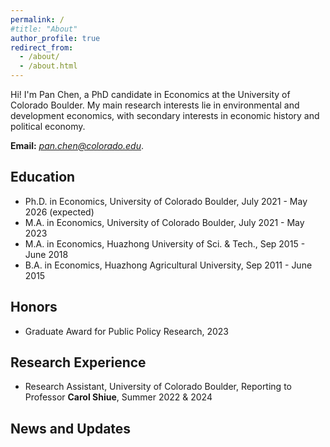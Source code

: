 ```yaml
---
permalink: /
#title: "About"
author_profile: true
redirect_from: 
  - /about/
  - /about.html
---
```




Hi! I'm Pan Chen, a PhD candidate in Economics at the University of Colorado Boulder. My main research interests lie in environmental and development economics, with secondary interests in economic history and political economy. 

**Email:** [*pan.chen@colorado.edu*](mailto:pach8330@colorado.edu).

## Education
- Ph.D. in Economics, University of Colorado Boulder, July 2021 - May 2026 (expected)
- M.A. in Economics, University of Colorado Boulder, July 2021 - May 2023
- M.A. in Economics, Huazhong University of Sci. & Tech., Sep 2015 - June 2018
- B.A. in Economics, Huazhong Agricultural University, Sep 2011 - June 2015 

## Honors
- Graduate Award for Public Policy Research, 2023

## Research Experience
- Research Assistant, University of Colorado Boulder, Reporting to Professor **Carol Shiue**, Summer 2022 & 2024

## News and Updates
